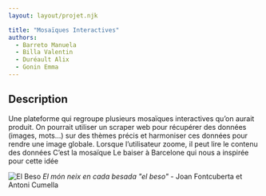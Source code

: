 ```yaml
---
layout: layout/projet.njk

title: "Mosaïques Interactives"
authors:
  - Barreto Manuela
  - Billa Valentin
  - Duréault Alix
  - Gonin Emma
---
```


## Description
Une plateforme qui regroupe plusieurs mosaïques interactives qu’on aurait produit.
On pourrait utiliser un scraper web pour récupérer des données (images, mots…) sur des thèmes précis
et harmoniser ces données pour rendre une image globale.
Lorsque l’utilisateur zoome, il peut lire le contenu des données
C’est la mosaïque Le baiser à Barcelone qui nous a inspirée pour cette idée

![El Beso](./el_beso.jpg)
*El món neix en cada besada "el beso"*  - Joan Fontcuberta et Antoni Cumella
